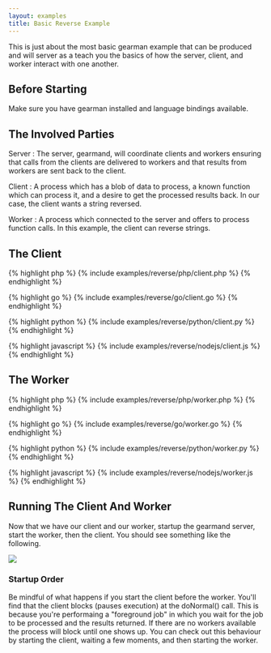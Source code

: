```yaml
---
layout: examples
title: Basic Reverse Example
---
```


This is just about the most basic gearman example that can be produced and will
server as a teach you the basics of how the server, client, and worker interact
with one another.

## Before Starting

Make sure you have gearman installed and language bindings available.

## The Involved Parties

Server
: The server, gearmand, will coordinate clients and workers ensuring that
  calls from the clients are delivered to workers and that results from workers
  are sent back to the client.

Client
: A process which has a blob of data to process, a known function which can
  process it, and a desire to get the processed results back. In our case, the
  client wants a string reversed.

Worker
: A process which connected to the server and offers to process function calls.
  In this example, the client can reverse strings.


## The Client

<div class="code-tabs">

{% highlight php %}
{% include examples/reverse/php/client.php %}
{% endhighlight %}

{% highlight go %}
{% include examples/reverse/go/client.go %}
{% endhighlight %}

{% highlight python %}
{% include examples/reverse/python/client.py %}
{% endhighlight %}

{% highlight javascript %}
{% include examples/reverse/nodejs/client.js %}
{% endhighlight %}

</div>

## The Worker

<div class="code-tabs">

{% highlight php %}
{% include examples/reverse/php/worker.php %}
{% endhighlight %}

{% highlight go %}
{% include examples/reverse/go/worker.go %}
{% endhighlight %}

{% highlight python %}
{% include examples/reverse/python/worker.py %}
{% endhighlight %}

{% highlight javascript %}
{% include examples/reverse/nodejs/worker.js %}
{% endhighlight %}

</div>

## Running The Client And Worker

Now that we have our client and our worker, startup the gearmand server, start
the worker, then the client. You should see something like the following.

<img src="{{ site.baseurl }}/img/php-example.png" />

### Startup Order

Be mindful of what happens if you start the client before the worker. You'll
find that the client blocks (pauses execution) at the doNormal() call. This
is because you're performaing a "foreground job" in which you wait for the
job to be processed and the results returned. If there are no workers available
the process will block until one shows up. You can check out this behaviour by
starting the client, waiting a few moments, and then starting the worker.
